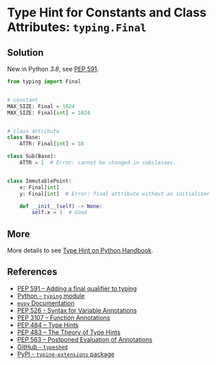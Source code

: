 # Type Hint for Constants and Class Attributes: `typing.Final`

## Solution

New in Python *3.8*,
see [PEP 591](https://peps.python.org/pep-0591/ "PEP 591 - Adding a final qualifier to typing").

```python
from typing import Final


# constant
MAX_SIZE: Final = 1024
MAX_SIZE: Final[int] = 1024


# class attribute
class Base:
    ATTR: Final[int] = 10

class Sub(Base):
    ATTR = 1  # Error: cannot be changed in subclasses.


class ImmutablePoint:
    x: Final[int]
    y: Final[int]  # Error: final attribute without an initializer

    def __init__(self) -> None:
        self.x = 1  # Good
```

## More

More details to see [Type Hint on Python Handbook](https://leven-cn.github.io/python-handbook/recipes/core/type_hint).

## References

- [PEP 591 – Adding a final qualifier to typing](https://peps.python.org/pep-0591/)
- [Python - `typing` module](https://docs.python.org/3/library/typing.html)
- [`mypy` Documentation](https://mypy.readthedocs.io/en/latest/)
- [PEP 526 - Syntax for Variable Annotations](https://peps.python.org/pep-0526/)
- [PEP 3107 – Function Annotations](https://peps.python.org/pep-3107/)
- [PEP 484 – Type Hints](https://peps.python.org/pep-0484/)
- [PEP 483 – The Theory of Type Hints](https://peps.python.org/pep-0483/)
- [PEP 563 – Postponed Evaluation of Annotations](https://peps.python.org/pep-0563/)
- [GitHub - `typeshed`](https://github.com/python/typeshed)
- [PyPI - `typing-extensions` package](https://pypi.org/project/typing-extensions/)
